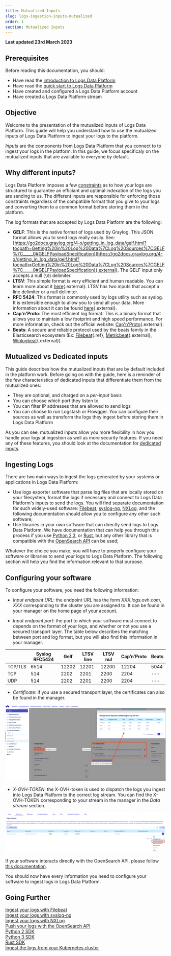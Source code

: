 ```yaml
---
title: Mutualized Inputs
slug: logs-ingestion-inputs-mutualized
order: 1
section: Mutualized Inputs 
---
```


**Last updated 23rd March 2023**

## Prerequisites

Before reading this documentation, you should:

- Have read the [introduction to Logs Data Platform](/pages/platform/logs-data-platform/getting_started_introduction_to_LDP)
- Have read the [quick start to Logs Data Platform](/pages/platform/logs-data-platform/getting_started_quick_start)
- Have created and configured a Logs Data Platform account
- Have created a Logs Data Platform stream


## Objective

Welcome to the presentation of the mutualized inputs of Logs Data Platform. This guide will help you understand how to use the mutualized inputs of Logs Data Platform to ingest your logs to the platform.
 
*Inputs* are the components from Logs Data Platform that you connect to to ingest your logs in the platform. In this guide, we focus specificaly on the mutualized inputs that are available to everyone by default.

## Why different inputs?

Logs Data Platform imposes a few [constraints](/pages/platform/logs-data-platform/getting_started_field_naming_convention) as to how your logs are structured to guarantee an efficiant and optimal indexation of the logs you are sending to us. The different inputs are responsible for enforcing those constraints regardless of the compatible format that you give to your logs and converting them to a common format before storing them in the platform.

The log formats that are accepted by Logs Data Platform are the following:

- **GELF**: This is the native format of logs used by Graylog. This JSON format allows you to send logs really easily. See: [https://go2docs.graylog.org/4-x/getting_in_log_data/gelf.html?tocpath=Getting%20in%20Log%20Data%7CLog%20Sources%7CGELF%7C_____0#GELFPayloadSpecification](https://go2docs.graylog.org/4-x/getting_in_log_data/gelf.html?tocpath=Getting%20in%20Log%20Data%7CLog%20Sources%7CGELF%7C_____0#GELFPayloadSpecification){.external}. The GELF input only accepts a null (`\0`) delimiter.
- **LTSV**: This simple format is very efficient and human readable. You can learn more about it [here](http://ltsv.org){.external}. LTSV has two inputs that accept a line delimiter or a null delimiter.
- **RFC 5424**: This format is commonly used by logs utility such as syslog. It is extensible enough to allow you to send all your data. More information about it can be found [here](https://tools.ietf.org/html/rfc5424){.external}.
- **Cap'n'Proto**: The most efficient log format. This is a binary format that allows you to maintain a low footprint and high speed performance. For more information, check out the official website: [Cap'n'Proto](https://capnproto.org/){.external}.
- **Beats**: A secure and reliable protocol used by the beats family in the Elasticsearch ecosystem (Ex: [Filebeat](/pages/platform/logs-data-platform/ingestion_filebeat){.ref}, [Metricbeat](https://www.elastic.co/beats/metricbeat){.external}, [Winlogbeat](https://www.elastic.co/beats/winlogbeat){.external}).

## Mutualized vs Dedicated inputs

This guide describes how the mutualized inputs that are by default included in the platform work. Before going on with the guide, here is a reminder of the few characteristics of dedicated inputs that differentiate them from the mutualized ones:

- They are optional, and charged on a *per-input* basis
- You can choose which port they listen to
- You can filter IP addresses that are allowed to send logs
- You can choose to run Logstash or Flowgger. You can configure their sources as well as transform the logs they ingest before storing them in Logs Data Platform

As you can see, mutualized inputs allow you more flexibility in how you handle your logs at ingestion as well as more security features. If you need any of these features, you should look at the documentation for [dedicated inputs](/pages/platform/logs-data-platform/ingestion_logstash_dedicated_input).

## Ingesting Logs

There are two main ways to ingest the logs generated by your systems or applications in Logs Data Platform:

- Use logs exporter software that parse log files that are locally stored on your filesystem, format the logs if necessary and connect to Logs Data Platform's inputs to send the logs. You will find separate documentation for such widely-used software: [Filebeat](/pages/platform/logs-data-platform/ingestion_filebeat), [syslog-ng](/pages/platform/logs-data-platform/ingestion_syslog_ng), [NXLog](/pages/platform/logs-data-platform/ingestion_windows_nxlog), and the following documentation should allow you to configure any other such software;
- Use libraries in your own software that can directly send logs to Logs Data Platform. We have documentation that can help you through this process if you use [Python 2](/pages/platform/logs-data-platform/ingestion_python_2_djehouty),[3](/pages/platform/logs-data-platform/ingestion_python_3_logging_ldp), or [Rust](/pages/platform/logs-data-platform/ingestion_rust_loggers), but any other library that is compatible with the [OpenSearch API](/pages/platform/logs-data-platform/ingestion_opensearch_api_mutualized_input) can be used;

Whatever the choice you make, you will have to properly configure your software or libraries to send your logs to Logs Data Platform. The following section will help you find the information relevant to that purpose.

## Configuring your software

To configure your software, you need the following information:

- *Input endpoint URL*: the endpoint URL has the form *XXX.logs.ovh.com*, *XXX* corresponding to the cluster you are assigned to. It can be found in your manager on the home page of your account.

- *Input endpoint port*: the port to which your software must connect to depends on the format of your logs, and whether or not you use a secured transport layer. The table below describes the matching between port and log format, but you will also find this information in your manager.

||Syslog RFC5424|Gelf|LTSV line|LTSV nul|Cap’n’Proto|Beats|
|---|---|---|---|---|---|---|
|TCP/TLS|6514|12202|12201|12200|12204|5044|
|TCP|514|2202|2201|2200|2204|---|
|UDP|514|2202|2201|2200|2204|---|

- *Certificate*: if you use a secured transport layer, the certificates can also be found in the manager.

![Manager interface](images/manager.png)

- *X-OVH-TOKEN*: the X-OVH-token is used to dispatch the logs you ingest into Logs Data Platform to the correct log stream. You can find the X-OVH-TOKEN corresponding to your stream in the manager in the *Data stream* section.

![Stream write token](images/stream-token.png)

If your software interacts directly with the OpenSearch API, please follow [this documentation](/pages/platform/logs-data-platform/ingestion_opensearch_api_mutualized_input).

You should now have every information you need to configure your software to ingest logs in Logs Data Platform.

## Going Further

[Ingest your logs with Filebeat](/pages/platform/logs-data-platform/ingestion_filebeat) <br> 
[Ingest your logs with syslog-ng](/pages/platform/logs-data-platform/ingestion_syslog_ng) <br> 
[Ingest your logs with NXLog](/pages/platform/logs-data-platform/ingestion_windows_nxlog)<br> 
[Push your logs with the OpenSearch API](/pages/platform/logs-data-platform/ingestion_opensearch_api_mutualized_input)<br> 
[Python 2 SDK](/pages/platform/logs-data-platform/ingestion_python_2_djehouty)<br>
[Python 3 SDK](/pages/platform/logs-data-platform/ingestion_python_3_logging_ldp)<br> 
[Rust SDK](/pages/platform/logs-data-platform/ingestion_rust_loggers) <br>
[Ingest the logs from your Kubernetes cluster](/pages/platform/logs-data-platform/ingestion_kubernetes_fluent_bit) <br>


